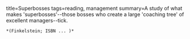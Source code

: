 title=Superbosses
tags=reading, management
summary=A study of what makes 'superbosses'--those bosses who create a large 'coaching tree' of excellent managers--tick.
~~~~~~
*(Finkelstein; ISBN ... )*

